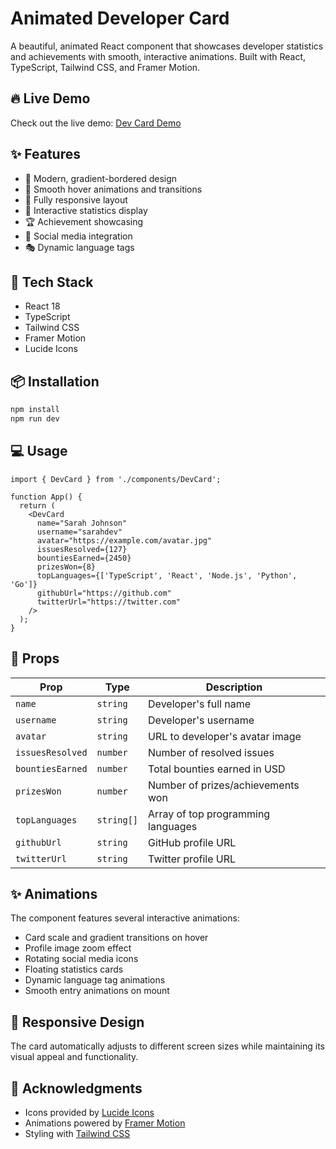 # Animated Developer Card

A beautiful, animated React component that showcases developer statistics and achievements with smooth, interactive animations. Built with React, TypeScript, Tailwind CSS, and Framer Motion.

## 🔥 Live Demo

Check out the live demo: [Dev Card Demo](https://react-animated-card-three.vercel.app)

## ✨ Features

- 🎨 Modern, gradient-bordered design
- 🌟 Smooth hover animations and transitions
- 📱 Fully responsive layout
- 🎯 Interactive statistics display
- 🏆 Achievement showcasing
- 🔗 Social media integration
- 🎭 Dynamic language tags

## 🚀 Tech Stack

- React 18
- TypeScript
- Tailwind CSS
- Framer Motion
- Lucide Icons

## 📦 Installation

```bash
npm install
npm run dev
```

## 💻 Usage

```tsx
import { DevCard } from './components/DevCard';

function App() {
  return (
    <DevCard
      name="Sarah Johnson"
      username="sarahdev"
      avatar="https://example.com/avatar.jpg"
      issuesResolved={127}
      bountiesEarned={2450}
      prizesWon={8}
      topLanguages={['TypeScript', 'React', 'Node.js', 'Python', 'Go']}
      githubUrl="https://github.com"
      twitterUrl="https://twitter.com"
    />
  );
}
```

## 🎯 Props

| Prop | Type | Description |
|------|------|-------------|
| `name` | `string` | Developer's full name |
| `username` | `string` | Developer's username |
| `avatar` | `string` | URL to developer's avatar image |
| `issuesResolved` | `number` | Number of resolved issues |
| `bountiesEarned` | `number` | Total bounties earned in USD |
| `prizesWon` | `number` | Number of prizes/achievements won |
| `topLanguages` | `string[]` | Array of top programming languages |
| `githubUrl` | `string` | GitHub profile URL |
| `twitterUrl` | `string` | Twitter profile URL |

## ✨ Animations

The component features several interactive animations:

- Card scale and gradient transitions on hover
- Profile image zoom effect
- Rotating social media icons
- Floating statistics cards
- Dynamic language tag animations
- Smooth entry animations on mount

## 📱 Responsive Design

The card automatically adjusts to different screen sizes while maintaining its visual appeal and functionality.

## 🙏 Acknowledgments

- Icons provided by [Lucide Icons](https://lucide.dev)
- Animations powered by [Framer Motion](https://www.framer.com/motion)
- Styling with [Tailwind CSS](https://tailwindcss.com)